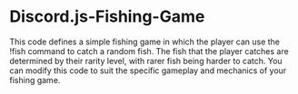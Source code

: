 # Discord.js-Fishing-Game

This code defines a simple fishing game in which the player can use the !fish command to catch a random fish. The fish that the player catches are determined by their rarity level, with rarer fish being harder to catch. You can modify this code to suit the specific gameplay and mechanics of your fishing game.

